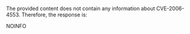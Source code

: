The provided content does not contain any information about CVE-2006-4553. Therefore, the response is:

NOINFO